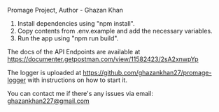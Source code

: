 Promage Project,
Author - Ghazan Khan

1. Install dependencies using "npm install".
2. Copy contents from .env.example and add the necessary variables.
3. Run the app using "npm run build".

The docs of the API Endpoints are available at https://documenter.getpostman.com/view/11582423/2sA2xnwpYp

The logger is uploaded at https://github.com/ghazankhan27/promage-logger with instructions on how to start it.

You can contact me if there's any issues via email: ghazankhan227@gmail.com
